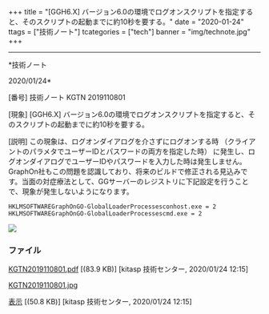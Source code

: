 ﻿+++
title = "[GGH6.X] バージョン6.0の環境でログオンスクリプトを指定すると、そのスクリプトの起動までに約10秒を要する。"
date = "2020-01-24"
ttags = ["技術ノート"]
tcategories = ["tech"]
banner = "img/technote.jpg"
+++

-----------------------------------------------------------------------------------------------------------------------------

*技術ノート

2020/01/24*


[番号]
技術ノート KGTN 2019110801

[現象]
[GGH6.X]
バージョン6.0の環境でログオンスクリプトを指定すると、そのスクリプトの起動までに約10秒を要する。

[説明]
この現象は、ログオンダイアログを介さずにログオンする時
（クライアントのパラメタでユーザーIDとパスワードの両方を指定した時）
に発生し、ログオンダイアログでユーザーIDやパスワードを入力した時は発生しません。GraphOn社もこの問題を認識しており、将来のビルドで修正される見込みです。当面の対症療法として、GGサーバーのレジストリに下記設定を行うことで、現象が発生しないようになります。

    HKLMSOFTWAREGraphOnGO-GlobalLoaderProcessesconhost.exe = 2
    HKLMSOFTWAREGraphOnGO-GlobalLoaderProcessescmd.exe = 2

![](http://techreport.kitasp.net/attachments/download/4419/KGTN2019110801.jpg)


### ファイル

 
 


[KGTN2019110801.pdf](http://techreport.kitasp.net/attachments/download/4418/KGTN2019110801.pdf)
 [(83.9 KB)] [kitasp 技術センター, 2020/01/24
12:15]

[KGTN2019110801.jpg](http://techreport.kitasp.net/attachments/download/4419/KGTN2019110801.jpg)

[表示](http://techreport.kitasp.net/attachments/4419/KGTN2019110801.jpg "表示")
 [(50.8 KB)] [kitasp 技術センター, 2020/01/24
12:15]


 


 

